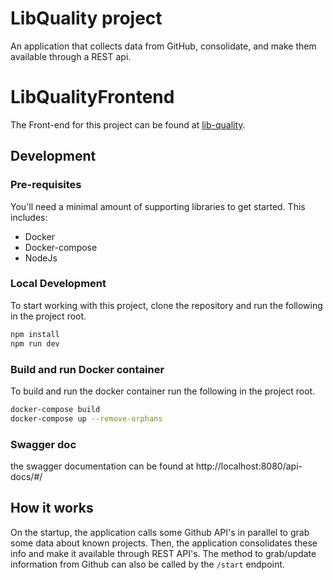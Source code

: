 # LibQuality project

An application that collects data from GitHub, consolidate, and make them available through a REST api.

# LibQualityFrontend

The Front-end for this project can be found at [lib-quality](https://github.com/juniorug/lib-quality).

## Development

### Pre-requisites

You'll need a minimal amount of supporting libraries to get started. This includes:

- Docker
- Docker-compose
- NodeJs

### Local Development

To start working with this project, clone the repository and run the following in the project root.

```bash
npm install
npm run dev
```

### Build and run Docker container

To build and run the docker container run the following in the project root.

```bash
docker-compose build
docker-compose up --remove-orphans
```

### Swagger doc

the swagger documentation can be found at
http://localhost:8080/api-docs/#/

## How it works 

On the startup, the application calls some Github API's in parallel to grab some data about known projects. Then, the application consolidates these info and make it available through REST API's. The method to grab/update information from Github can also be called by the ```/start``` endpoint.
